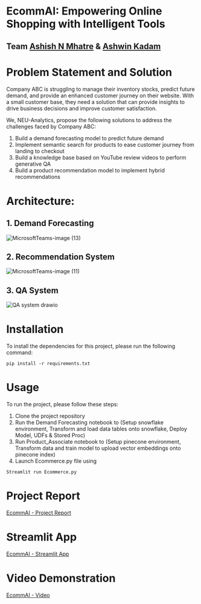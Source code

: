 # EcommAI: Empowering Online Shopping with Intelligent Tools
## **Team** [Ashish N Mhatre](https://www.linkedin.com/in/ashishmhatre927/) & [Ashwin Kadam](https://www.linkedin.com/in/ashwinkadam07/)
# Problem Statement and Solution

Company ABC is struggling to manage their inventory stocks, predict future demand, and provide an enhanced customer journey on their website. With a small customer base, they need a solution that can provide insights to drive business decisions and improve customer satisfaction.

We, NEU-Analytics, propose the following solutions to address the challenges faced by Company ABC:

1. Build a demand forecasting model to predict future demand
2. Implement semantic search for products to ease customer journey from landing to checkout
3. Build a knowledge base based on YouTube review videos to perform generative QA
4. Build a product recommendation model to implement hybrid recommendations

# Architecture: 

## 1. Demand Forecasting 
![MicrosoftTeams-image (13)](https://user-images.githubusercontent.com/81140802/235243695-1dde04cf-b29f-4fda-bb7b-3016cc76cd89.png)
## 2. Recommendation System
![MicrosoftTeams-image (11)](https://user-images.githubusercontent.com/81140802/235243753-766a1bb6-581e-4d2b-ac0b-146fa457d033.png)
## 3. QA System
![QA system drawio](https://user-images.githubusercontent.com/81140802/235237065-2273bbe5-c0d8-4f4e-9149-17ccdee88152.png)

# Installation
To install the dependencies for this project, please run the following command:
```
pip install -r requirements.txt
```
# Usage
To run the project, please follow these steps:

1. Clone the project repository
2. Run the Demand Forecasting notebook to (Setup snowflake environment, Transform and load data tables onto snowflake, Deploy Model, UDFs & Stored Proc)
3. Run Product_Associate notebook to (Setup pinecone environment, Transform data and train model to upload vector embeddings onto pinecone index)
4. Launch Ecommerce.py file using 
```
Streamlit run Ecommerce.py
```


# Project Report
[EcommAI - Project Report](https://codelabs-preview.appspot.com/?file_id=1sgUkcEJZG9F1Q--qwzl0l6zqqxJByvsBNGrl1tGYbUg#0)

# Streamlit App
[EcommAI - Streamlit App](https://ecommai.streamlit.app/)

# Video Demonstration
[EcommAI - Video](https://youtu.be/SUTK-MF-YaE)
